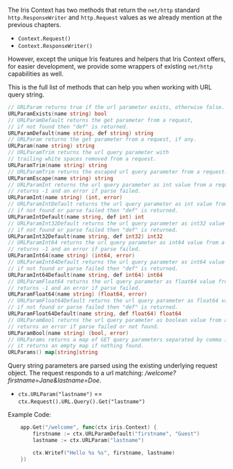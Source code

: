 The Iris Context has two methods that return the `net/http` standard `http.ResponseWriter` and `http.Request` values as we already mention at the previous chapters.

- `Context.Request()`
- `Context.ResponseWriter()`

However, except the unique Iris features and helpers that Iris Context offers, for easier development, we provide some wrappers of existing `net/http` capabilities as well.

This is the full list of methods that can help you when working with URL query string.

```go
// URLParam returns true if the url parameter exists, otherwise false.
URLParamExists(name string) bool
// URLParamDefault returns the get parameter from a request,
// if not found then "def" is returned.
URLParamDefault(name string, def string) string
// URLParam returns the get parameter from a request, if any.
URLParam(name string) string
// URLParamTrim returns the url query parameter with
// trailing white spaces removed from a request.
URLParamTrim(name string) string
// URLParamTrim returns the escaped url query parameter from a request.
URLParamEscape(name string) string
// URLParamInt returns the url query parameter as int value from a request,
// returns -1 and an error if parse failed.
URLParamInt(name string) (int, error)
// URLParamIntDefault returns the url query parameter as int value from a request,
// if not found or parse failed then "def" is returned.
URLParamIntDefault(name string, def int) int
// URLParamInt32Default returns the url query parameter as int32 value from a request,
// if not found or parse failed then "def" is returned.
URLParamInt32Default(name string, def int32) int32
// URLParamInt64 returns the url query parameter as int64 value from a request,
// returns -1 and an error if parse failed.
URLParamInt64(name string) (int64, error)
// URLParamInt64Default returns the url query parameter as int64 value from a request,
// if not found or parse failed then "def" is returned.
URLParamInt64Default(name string, def int64) int64
// URLParamFloat64 returns the url query parameter as float64 value from a request,
// returns -1 and an error if parse failed.
URLParamFloat64(name string) (float64, error)
// URLParamFloat64Default returns the url query parameter as float64 value from a request,
// if not found or parse failed then "def" is returned.
URLParamFloat64Default(name string, def float64) float64
// URLParamBool returns the url query parameter as boolean value from a request,
// returns an error if parse failed or not found.
URLParamBool(name string) (bool, error)
// URLParams returns a map of GET query parameters separated by comma if more than one
// it returns an empty map if nothing found.
URLParams() map[string]string
```

Query string parameters are parsed using the existing underlying request object.
The request responds to a url matching: _/welcome?firstname=Jane&lastname=Doe_.

- `ctx.URLParam("lastname")` == `ctx.Request().URL.Query().Get("lastname")`

Example Code:

```go
    app.Get("/welcome", func(ctx iris.Context) {
        firstname := ctx.URLParamDefault("firstname", "Guest")
        lastname := ctx.URLParam("lastname") 

        ctx.Writef("Hello %s %s", firstname, lastname)
    })
```
